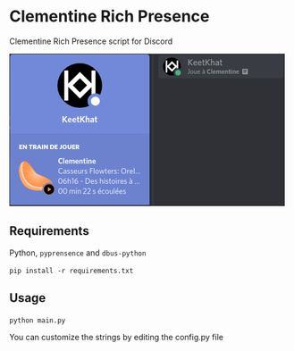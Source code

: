 # Clementine Rich Presence

Clementine Rich Presence script for Discord

![Playing a song](clementine-rich-presence1.png)

## Requirements

Python, `pyprensence` and `dbus-python`

`pip install -r requirements.txt`

## Usage

`python main.py`

You can customize the strings by editing the config.py file